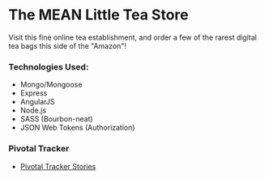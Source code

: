 # The MEAN Little Tea Store

Visit this fine online tea establishment, and order a few of the rarest digital tea bags this side of the "Amazon"!

### Technologies Used:
* Mongo/Mongoose
* Express
* AngularJS
* Node.js
* SASS (Bourbon-neat)
* JSON Web Tokens (Authorization)

### Pivotal Tracker
* [Pivotal Tracker Stories](https://www.pivotaltracker.com/n/projects/1571559)
